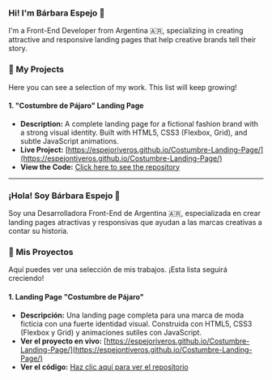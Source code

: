 ### Hi! I'm Bárbara Espejo 👋

I'm a Front-End Developer from Argentina 🇦🇷, specializing in creating attractive and responsive landing pages that help creative brands tell their story.

### 🚀 My Projects

Here you can see a selection of my work. This list will keep growing!

#### 1. "Costumbre de Pájaro" Landing Page
- **Description:** A complete landing page for a fictional fashion brand with a strong visual identity. Built with HTML5, CSS3 (Flexbox, Grid), and subtle JavaScript animations.
- **Live Project:** [https://espejoriveros.github.io/Costumbre-Landing-Page/](https://espejontiveros.github.io/Costumbre-Landing-Page/)
- **View the Code:** [Click here to see the repository](https://github.com/espejontiveros/Costumbre-Landing-Page)

---

### ¡Hola! Soy Bárbara Espejo 👋

Soy una Desarrolladora Front-End de Argentina 🇦🇷, especializada en crear landing pages atractivas y responsivas que ayudan a las marcas creativas a contar su historia.

### 🚀 Mis Proyectos

Aquí puedes ver una selección de mis trabajos. ¡Esta lista seguirá creciendo!

#### 1. Landing Page "Costumbre de Pájaro"
- **Descripción:** Una landing page completa para una marca de moda ficticia con una fuerte identidad visual. Construida con HTML5, CSS3 (Flexbox y Grid) y animaciones sutiles con JavaScript.
- **Ver el proyecto en vivo:** [https://espejoriveros.github.io/Costumbre-Landing-Page/](https://espejontiveros.github.io/Costumbre-Landing-Page/)
- **Ver el código:** [Haz clic aquí para ver el repositorio](https://github.com/espejontiveros/Costumbre-Landing-Page)
